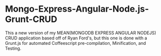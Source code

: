 Mongo-Express-Angular-Node.js-Grunt-CRUD
========================================

This a new version of my MEAN(MONGODB EXPRESS ANGULAR NODEJS) CRUD application based off of Ryan Ford's, but this one is done with a Grunt.js for automated Coffeescript pre-compilation, Minification, and Testing.
